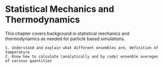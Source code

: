 # Statistical Mechanics and Thermodynamics

This chapter covers background in statistical mechanics and thermodynamics as needed for particle based simulations.

```{learning-outcome} Statistical Mechanics and Thermodynamics
1. Understand and explain what different ensembles are, definition of temperature 
2. Know how to calculate (analytically and by code) ensenble averages of various quantities
```

```{tableofcontents}
```
